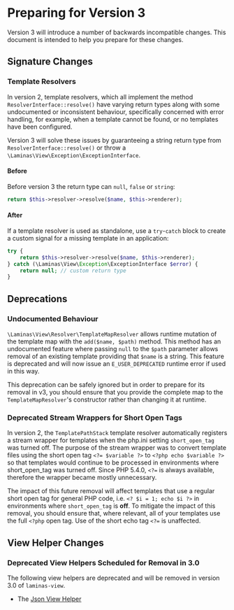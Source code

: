 # Preparing for Version 3

Version 3 will introduce a number of backwards incompatible changes. This document is intended to help you prepare for these changes.

## Signature Changes

### Template Resolvers

In version 2, template resolvers, which all implement the method `ResolverInterface::resolve()` have varying return types along with some undocumented or inconsistent behaviour, specifically concerned with error handling, for example, when a template cannot be found, or no templates have been configured.

Version 3 will solve these issues by guaranteeing a string return type from `ResolverInterface::resolve()` or throw a `\Laminas\View\Exception\ExceptionInterface`.

#### Before

Before version 3 the return type can `null`, `false` or `string`:

```php
return $this->resolver->resolve($name, $this->renderer);
```

#### After

If a template resolver is used as standalone, use a `try`-`catch` block to create a custom signal for a missing template in an application:

```php
try {
    return $this->resolver->resolve($name, $this->renderer);
} catch (\Laminas\View\Exception\ExceptionInterface $error) {
    return null; // custom return type
}
```

## Deprecations

### Undocumented Behaviour

`\Laminas\View\Resolver\TemplateMapResolver` allows runtime mutation of the template map with the `add($name, $path)` method.
This method has an undocumented feature where passing `null` to the `$path` parameter allows removal of an existing template providing that `$name` is a string. This feature is deprecated and will now issue an `E_USER_DEPRECATED` runtime error if used in this way.

This deprecation can be safely ignored but in order to prepare for its removal in v3, you should ensure that you provide the complete map to the `TemplateMapResolver`'s constructor rather than changing it at runtime.

### Deprecated Stream Wrappers for Short Open Tags

In version 2, the `TemplatePathStack` template resolver automatically registers a stream wrapper for templates when the php.ini setting `short_open_tag` was turned off. The purpose of the stream wrapper was to convert template files using the short open tag `<?= $variable ?>` to `<?php echo $variable ?>` so that templates would continue to be processed in environments where short_open_tag was turned off. Since PHP 5.4.0, `<?=` is always available, therefore the wrapper became mostly unnecessary.

The impact of this future removal will affect templates that use a regular short open tag for general PHP code, i.e. `<? $i = 1; echo $i ?>` in environments where `short_open_tag` is **off**. To mitigate the impact of this removal, you should ensure that, where relevant, all of your templates use the full `<?php` open tag. Use of the short echo tag `<?=` is unaffected.

## View Helper Changes

### Deprecated View Helpers Scheduled for Removal in 3.0 

The following view helpers are deprecated and will be removed in version 3.0 of `laminas-view`.

- The [Json View Helper](../helpers/json.md)
